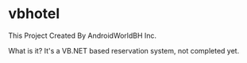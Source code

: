 # vbhotel
This Project Created By AndroidWorldBH Inc.

What is it?
It's a VB.NET based reservation system, not completed yet.

